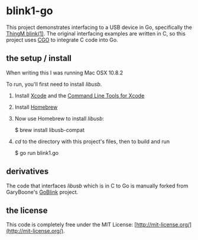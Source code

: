 blink1-go
=========
This project demonstrates interfacing to a USB device in Go, specifically the [ThingM blink(1)](http://thingm.com/products/blink-1.html).
The original interfacing examples are written in C, so this project uses [CGO](http://golang.org/cmd/cgo/) to integrate C code into Go.

## the setup / install ##

When writing this I was running Mac OSX 10.8.2

To run, you'll first need to install *libusb*.

1. Install [Xcode](https://developer.apple.com/xcode/) and the [Command Line Tools for Xcode](https://developer.apple.com/downloads/index.action)
1. Install [Homebrew](http://mxcl.github.com/homebrew/)
3. Now use Homebrew to install *libusb*:

	$ brew install libusb-compat
	
4. *cd* to the directory with this project's files, then to build and run

	$ go run blink1.go

## derivatives ##
The code that interfaces *libusb* which is in C to Go is manually forked from GaryBoone's [GoBlink](https://github.com/GaryBoone/GoBlink) project.

## the license ##
This code is completely free under the MIT License: [http://mit-license.org/](http://mit-license.org/).